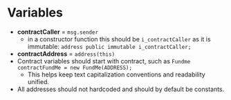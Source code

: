 # Variables

- **contractCaller** = ``msg.sender``
  - in a constructor function this should be ``i_contractCaller`` as it is immutable: ``address public immutable i_contractCaller;``
- **contractAddress** = ``address(this)``
- Contract variables should start with contract, such as ``Fundme contractFundMe = new FundMe(ADDRESS);``
  - This helps keep text capitalization conventions and readability unified.
- All addresses should not hardcoded and should by default be constants.
